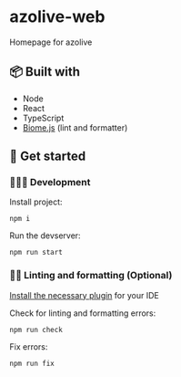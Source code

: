 # azolive-web

Homepage for azolive

## 📦 Built with
- Node
- React
- TypeScript
- [Biome.js](https://biomejs.dev/guides/getting-started/) (lint and formatter)

## 🚀 Get started

### 👨🏻‍💻 Development

Install project:

    npm i

Run the devserver:

    npm run start

### 💅🏻 Linting and formatting (Optional)

[Install the necessary plugin](https://biomejs.dev/guides/editors/first-party-extensions/) for your IDE

Check for linting and formatting errors:

    npm run check

Fix errors:

    npm run fix